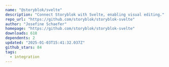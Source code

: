 ```yaml
---
name: "@storyblok/svelte"
description: "Connect Storyblok with Svelte, enabling visual editing."
repo_url: "https://github.com/storyblok/storyblok-svelte"
author: "Josefine Schaefer"
homepage: "https://github.com/storyblok/storyblok-svelte"
downloads: 618
dependents: 2
updated: "2025-01-03T15:41:32.037Z"
github_stars: 84
tags: 
  - integration
---
```

